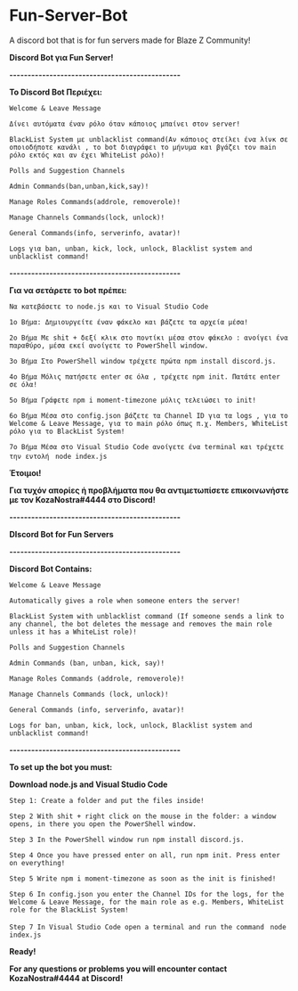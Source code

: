 # Fun-Server-Bot
A discord bot that is for fun servers made for Blaze Z Community!

**Discord Bot για Fun Server!**

**-----------------------------------------------**

**Το Discord Bot  Περιέχει:**

`Welcome & Leave Message`

`Δίνει αυτόματα έναν ρόλο όταν κάποιος μπαίνει στον server!`

`BlackList System με unblacklist command(Αν κάποιος στείλει ένα λίνκ σε οποιοδήποτε κανάλι , το bot διαγράφει το μήνυμα και βγάζει τον main ρόλο εκτός και αν έχει WhiteList ρόλο)!`

`Polls and Suggestion Channels`

`Admin Commands(ban,unban,kick,say)!`

`Manage Roles Commands(addrole, removerole)!`

`Manage Channels Commands(lock, unlock)!`

`General Commands(info, serverinfo, avatar)!`

`Logs για ban, unban, kick, lock, unlock, Blacklist system and unblacklist command!`

**-----------------------------------------------**

**Για να σετάρετε το bot πρέπει:**

`Να κατεβάσετε το node.js και το Visual Studio Code`

`1o Βήμα: Δημιουργείτε έναν φάκελο και βάζετε τα αρχεία μέσα!`

`2ο Βήμα Με shit + δεξί κλικ στο ποντίκι μέσα στον φάκελο : ανοίγει ένα παραθύρο, μέσα εκεί ανοίγετε το PowerShell window.`

`3o Βήμα Στο PowerShell window τρέχετε πρώτα npm install discord.js.`

`4ο Βήμα Μόλις πατήσετε enter σε όλα , τρέχετε npm init. Πατάτε enter σε όλα!`

`5ο Βήμα Γράφετε npm i moment-timezone μόλις τελειώσει το init!`

`6o Βήμα Μέσα στο config.json βάζετε τα Channel ID για τα logs , για το Welcome & Leave Message, για το main ρόλο όπως π.χ. Members, WhiteList ρόλο για το BlackList System!`

`7ο Βήμα Μέσα στο Visual Studio Code ανοίγετε ένα terminal και τρέχετε την εντολή ` `node index.js`

**Έτοιμοι!**

**Για τυχόν απορίες ή προβλήματα που θα αντιμετωπίσετε επικοινωνήστε με τον KozaNostra#4444 στο Discord!**

**-----------------------------------------------**

 **DIscord Bot for Fun Servers**

**-----------------------------------------------**

**Discord Bot Contains:**

`Welcome & Leave Message`

`Automatically gives a role when someone enters the server!`

`BlackList System with unblacklist command (If someone sends a link to any channel, the bot deletes the message and removes the main role unless it has a WhiteList role)!`

`Polls and Suggestion Channels`

`Admin Commands (ban, unban, kick, say)!`

`Manage Roles Commands (addrole, removerole)!`

`Manage Channels Commands (lock, unlock)!`

`General Commands (info, serverinfo, avatar)!`

`Logs for ban, unban, kick, lock, unlock, Blacklist system and unblacklist command!`

**-----------------------------------------------**

**To set up the bot you must:**


**Download node.js and Visual Studio Code**

`Step 1: Create a folder and put the files inside!`

`Step 2 With shit + right click on the mouse in the folder: a window opens, in there you open the PowerShell window.`

`Step 3 In the PowerShell window run npm install discord.js.`

`Step 4 Once you have pressed enter on all, run npm init. Press enter on everything! `

`Step 5 Write npm i moment-timezone as soon as the init is finished!`

`Step 6 In config.json you enter the Channel IDs for the logs, for the Welcome & Leave Message, for the main role as e.g. Members, WhiteList role for the BlackList System! `

`Step 7 In Visual Studio Code open a terminal and run the command `  `node index.js`

**Ready!**

**For any questions or problems you will encounter contact KozaNostra#4444 at Discord!**
